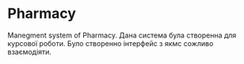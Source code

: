 # Pharmacy
Manegment system of Pharmacy.
Дана система була створенна для курсової роботи. Було створенно інтерфейс з якмс сожливо взаємодіяти.
